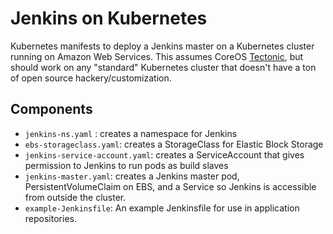 # Jenkins on Kubernetes

Kubernetes manifests to deploy a Jenkins master on a Kubernetes cluster running
on Amazon Web Services. This assumes CoreOS [Tectonic][0], but should work on
any "standard" Kubernetes cluster that doesn't have a ton of open source
hackery/customization.

## Components

* `jenkins-ns.yaml` : creates a namespace for Jenkins
* `ebs-storageclass.yaml`: creates a StorageClass for Elastic Block Storage
* `jenkins-service-account.yaml`: creates a ServiceAccount that gives
permission to Jenkins to run pods as build slaves
* `jenkins-master.yaml`: creates a Jenkins master pod, PersistentVolumeClaim on
EBS, and a Service so Jenkins is accessible from outside the cluster.
* `example-Jenkinsfile`: An example Jenkinsfile for use in application
repositories.

[0]: https://coreos.com/tectonic